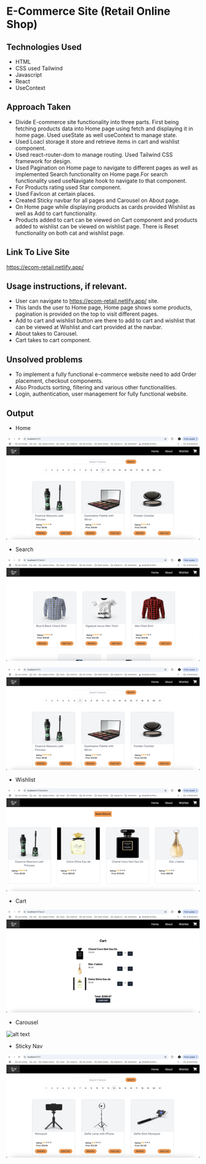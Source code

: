 # E-Commerce Site (Retail Online Shop)

## Technologies Used

- HTML
- CSS used Tailwind
- Javascript
- React
- UseContext

## Approach Taken

- Divide E-commerce site functionality into three parts. First being fetching products data into Home page using fetch and displaying it in home page. Used useState as well useContext to manage state.
- Used Loacl storage it store and retrieve items in cart and wishlist component.
- Used react-router-dom to manage routing. Used Tailwind CSS framework for design.
- Used Pagination on Home page to navigate to different pages as well as implemented Search functionality on Home page.For search functionality used useNavigate hook to navigate to that component.
- For Products rating used Star component.
- Used FavIcon at certain places.
- Created Sticky navbar for all pages and Carousel on About page.
- On Home page while displaying products as cards provided Wishlist as well as Add to cart functionality.
- Products added to cart can be viewed on Cart component and products added to wishlist can be viewed on wishlist page. There is Reset functionality on both cat and wishlist page.

## Link To Live Site

https://ecom-retail.netlify.app/

## Usage instructions, if relevant.

- User can navigate to https://ecom-retail.netlify.app/ site.
- This lands the user to Home page, Home page shows some products, pagination is provided on the top to visit different pages.
- Add to cart and wishlist button are there to add to cart and wishlist that can be viewed at Wishlist and cart provided at the navbar.
- About takes to Carousel.
- Cart takes to cart component.

## Unsolved problems

- To implement a fully functional e-commerce website need to add Order placement, checkout components.
- Also Products sorting, filtering and various other functionalities.
- Login, authentication, user management for fully functional website.

## Output

- Home

![alt text](image-3.png)

- Search

![alt text](image-4.png)

![alt text](image-1.png)

- Wishlist

![alt text](image.png)

- Cart

![alt text](image-2.png)

- Carousel

![alt text](image-5.png)

- Sticky Nav

![alt text](image-6.png)
